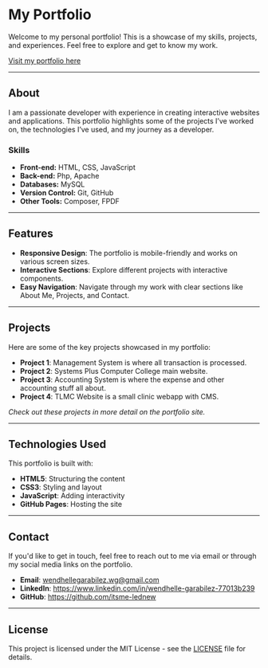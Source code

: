 # My Portfolio

Welcome to my personal portfolio! This is a showcase of my skills, projects, and experiences. Feel free to explore and get to know my work.

[Visit my portfolio here](https://itsme-lednew.github.io/whg-portfolio/)

---

## About

I am a passionate developer with experience in creating interactive websites and applications. This portfolio highlights some of the projects I’ve worked on, the technologies I’ve used, and my journey as a developer.

### Skills
- **Front-end:** HTML, CSS, JavaScript
- **Back-end:** Php, Apache
- **Databases:** MySQL
- **Version Control:** Git, GitHub
- **Other Tools:** Composer, FPDF

---

## Features

- **Responsive Design**: The portfolio is mobile-friendly and works on various screen sizes.
- **Interactive Sections**: Explore different projects with interactive components.
- **Easy Navigation**: Navigate through my work with clear sections like About Me, Projects, and Contact.

---

## Projects

Here are some of the key projects showcased in my portfolio:

- **Project 1**: Management System is where all transaction is processed.
- **Project 2**: Systems Plus Computer College main website.
- **Project 3**: Accounting System is where the expense and other accounting stuff all about.
- **Project 4**: TLMC Website is a small clinic webapp with CMS.
  
*Check out these projects in more detail on the portfolio site.*

---

## Technologies Used

This portfolio is built with:

- **HTML5**: Structuring the content
- **CSS3**: Styling and layout
- **JavaScript**: Adding interactivity
- **GitHub Pages**: Hosting the site

---

## Contact

If you'd like to get in touch, feel free to reach out to me via email or through my social media links on the portfolio.

- **Email**: wendhellegarabilez.wg@gmail.com
- **LinkedIn**: https://www.linkedin.com/in/wendhelle-garabilez-77013b239
- **GitHub**: https://github.com/itsme-lednew
---

## License

This project is licensed under the MIT License - see the [LICENSE](LICENSE) file for details.
